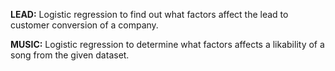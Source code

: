 **LEAD:**
Logistic regression to find out what factors affect the lead to customer conversion of a company.


**MUSIC:**
Logistic regression to determine what factors affects a likability of a song from the given dataset.
